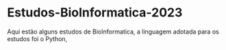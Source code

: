 # Estudos-BioInformatica-2023

Aqui estão alguns estudos de BioInformatica, a linguagem adotada para os estudos foi o Python,
